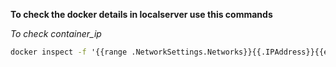 **To check the docker details in localserver use this commands**

_To check container_ip_

```cmd
docker inspect -f '{{range .NetworkSettings.Networks}}{{.IPAddress}}{{end}}' container_name or ip
```
